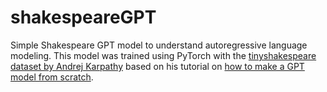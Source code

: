 # shakespeareGPT
Simple Shakespeare GPT model to understand autoregressive language modeling. This model was trained using PyTorch with the [tinyshakespeare dataset by Andrej Karpathy](https://github.com/karpathy/char-rnn/blob/master/data/tinyshakespeare/input.txt) based on his tutorial on [how to make a GPT model from scratch](https://www.youtube.com/watch?v=kCc8FmEb1nY&t=287s).

